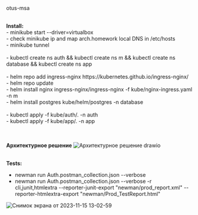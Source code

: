 otus-msa

<br/>
<b>Install:</b><br>
  - minikube start --driver=virtualbox<br/>
  - check minikube ip and map arch.homework local DNS in /etc/hosts<br/>
  - minikube tunnel<br/>
  <br/>
  - kubectl create ns auth && kubectl create ns m && kubectl create ns database && kubectl create ns app<br/>
  <br/>
  - helm repo add ingress-nginx https://kubernetes.github.io/ingress-nginx/</br>
  - helm repo update</br>
  - helm install nginx ingress-nginx/ingress-nginx -f kube/nginx-ingress.yaml -n m</br>
  - helm install postgres kube/helm/postgres -n database<br/>
  <br/>
  - kubectl apply -f kube/auth/. -n auth<br/>
  - kubectl apply -f kube/app/. -n app<br/>
  <br/><br/>

<b>Архитектурное решение</b> 
  ![Архитектурное решение drawio](https://github.com/sunbleaks/otus-msa/assets/144436024/35bb1039-9cc7-44da-8f6d-2907007d3928)
  <br/><br/>

<b>Tests:</b><br/>
  - newman run Auth.postman_collection.json --verbose<br/>
  - newman run Auth.postman_collection.json --verbose -r cli,junit,htmlextra --reporter-junit-export "newman/prod_report.xml" --reporter-htmlextra-export "newman/Prod_TestReport.html"<br/>

  ![Снимок экрана от 2023-11-15 13-02-59](https://github.com/sunbleaks/otus-msa/assets/144436024/499e03ec-5916-4697-931f-75de8150414c)
  <br/><br/>